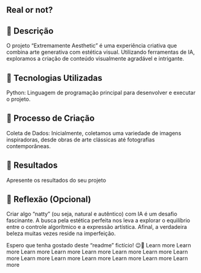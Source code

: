 ## Real or not?

## 📒 Descrição
O projeto “Extremamente Aesthetic” é uma experiência criativa que combina arte generativa com estética visual. Utilizando ferramentas de IA, exploramos a criação de conteúdo visualmente agradável e intrigante.

## 🤖 Tecnologias Utilizadas
Python: Linguagem de programação principal para desenvolver e executar o projeto.

## 🧐 Processo de Criação
Coleta de Dados:
Inicialmente, coletamos uma variedade de imagens inspiradoras, desde obras de arte clássicas até fotografias contemporâneas.

## 🚀 Resultados
Apresente os resultados do seu projeto

## 💭 Reflexão (Opcional)
Criar algo “natty” (ou seja, natural e autêntico) com IA é um desafio fascinante. A busca pela estética perfeita nos leva a explorar o equilíbrio entre o controle algorítmico e a expressão artística. Afinal, a verdadeira beleza muitas vezes reside na imperfeição.

Espero que tenha gostado deste “readme” fictício! 😉🎨 Learn more Learn more Learn more Learn more Learn more Learn more Learn more Learn more Learn more Learn more Learn more Learn more Learn more Learn more
